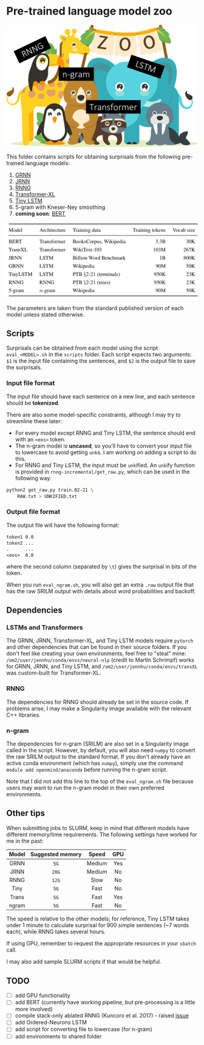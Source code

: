 # Pre-trained language model zoo

![zoo](zoo.png)

This folder contains scripts for obtaining surprisals from the following pre-trained language models:

1. [GRNN](https://github.com/facebookresearch/colorlessgreenRNNs)
2. [JRNN](https://github.com/tensorflow/models/tree/master/research/lm_1b)
3. [RNNG](https://github.com/clab/rnng)
4. [Transformer-XL](https://github.com/kimiyoung/transformer-xl)
5. [Tiny LSTM](https://github.com/pytorch/examples/tree/master/word_language_model)
6. 5-gram with Kneser-Ney smoothing
7. **coming soon**: [BERT](https://github.com/google-research/bert)

![models](models.png)

The parameters are taken from the standard published version of each model unless stated otherwise.

## Scripts

Surprisals can be obtained from each model using the script `eval_<MODEL>.sh` in the `scripts` folder.
Each script expects two arguments: `$1` is the input file containing the sentences, and 
`$2` is the output file to save the surprisals.

### Input file format

The input file should have each sentence on a new line, and each sentence should be **tokenized**.

There are also some model-specific constraints, although I may try to streamline these later:
* For every model except RNNG and Tiny LSTM, the sentence should end with an `<eos>` token. 
* The n-gram model is **uncased**, so you'll have to convert your input file to lowercase 
  to avoid getting `unk`s. I am working on adding a script to do this.
* For RNNG and Tiny LSTM, the input must be `unk`ified. An `unk`ify function is provided in 
  `rnng-incremental/get_raw.py`, which can be used in the following way:
```bash
python2 get_raw.py train.02-21 \
    RAW.txt > UNKIFIED.txt
```

### Output file format

The output file will have the following format:
```
token1 0.0
token2 ...
.      ...
<eos>  0.0
```
where the second column (separated by `\t`) gives the surprisal in bits of the token.

When you run `eval_ngram.sh`, you will also get an extra `.raw` output file that has the raw SRILM output with
details about word probabilities and backoff.

## Dependencies

### LSTMs and Transformers
The GRNN, JRNN, Transformer-XL, and Tiny LSTM models require `pytorch` and other dependencies that can be found
in their source folders. If you don't feel like creating your own environments, feel free to "steal" mine:
`/om2/user/jennhu/conda/envs/neural-nlp` (credit to Martin Schrimpf) works for GRNN, JRNN, and Tiny LSTM, and
`/om2/user/jennhu/conda/envs/transXL` was custom-built for Transformer-XL.

### RNNG
The dependencies for RNNG should already be set in the source code. If problems arise, I may make
a Singularity image available with the relevant C++ libraries.

### n-gram
The dependencies for n-gram (SRILM) are also set in a Singularity image called in the script.
However, by default, you will also need `numpy` to convert the raw SRILM output to the standard
format. If you don't already have an active conda environment (which has `numpy`), simply use the command 
`module add openmind/anaconda` before running the n-gram script.

Note that I did not add this line to the top of the `eval_ngram.sh` file because users may want
to run the n-gram model in their own preferred environments.

## Other tips

When submitting jobs to SLURM, keep in mind that different models have different memory/time
requirements. The following settings have worked for me in the past:

| Model | Suggested memory | Speed  | GPU |
| :---: | :--------------: | :----: | :-: |
| GRNN  | `5G`             | Medium | Yes |
| JRNN  | `20G`            | Medium | No  |
| RNNG  | `12G`            | Slow   | No  |
| Tiny  | `5G`             | Fast   | No  |
| Trans | `5G`             | Fast   | Yes |
| ngram | `5G`             | Fast   | No  |

The speed is relative to the other models; for reference, Tiny LSTM takes under 1 minute to calculate
surprisal for 900 simple sentences (~7 words each), while RNNG takes several hours. 

If using GPU, remember to request the appropriate resources in your `sbatch` call.

I may also add sample SLURM scripts if that would be helpful.

## TODO

- [ ] add GPU functionality
- [ ] add BERT (currently have working pipeline, but pre-processing is a little more involved)
- [ ] compile stack-only ablated RNNG (Kuncoro et al. 2017) - raised [issue](https://github.com/clab/rnng/issues/17)
- [ ] add Ordered-Neurons LSTM
- [ ] add script for converting file to lowercase (for n-gram)
- [ ] add environments to shared folder
